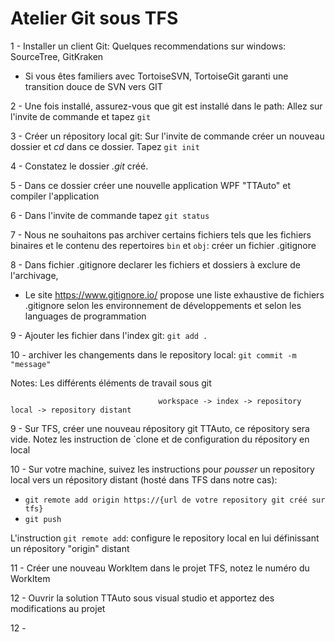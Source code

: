 # Atelier Git sous TFS

1 - Installer un client Git: Quelques recommendations sur windows: SourceTree, GitKraken
  * Si vous êtes familiers avec TortoiseSVN, TortoiseGit garanti une transition douce de SVN vers GIT
  
2 - Une fois installé, assurez-vous que git est installé dans le path: Allez sur l'invite de commande et tapez `git`

3 - Créer un répository local git: Sur l'invite de commande créer un nouveau dossier et *cd* dans ce dossier. Tapez `git init`

4 - Constatez le dossier *.git* créé. 

5 - Dans ce dossier créer une nouvelle application WPF "TTAuto" et compiler l'application

6 - Dans l'invite de commande tapez `git status`

7 - Nous ne souhaitons pas archiver certains fichiers tels que les fichiers binaires et le contenu des repertoires `bin` et `obj`: créer un fichier .gitignore

8 - Dans fichier .gitignore declarer les fichiers et dossiers à exclure de l'archivage, 
  * Le site https://www.gitignore.io/ propose une liste exhaustive de fichiers .gitignore selon les environnement de développements et selon les languages de programmation

9 - Ajouter les fichier dans l'index git: `git add .`

10 - archiver les changements dans le repository local: `git commit -m "message"`


Notes: Les différents éléments de travail sous git


                                     workspace -> index -> repository local -> repository distant


9 - Sur TFS, créer une nouveau répository git TTAuto, ce répository sera vide. Notez les instruction de `clone et de configuration du répository en local

10 - Sur votre machine, suivez les instructions pour *pousser* un repository local vers un répository distant (hosté dans TFS dans notre cas):
  * `git remote add origin https://{url de votre repository git créé sur tfs}`
  * `git push` 
  
L'instruction `git remote add`: configure le repository local en lui définissant un répository "origin" distant

11 - Créer une nouveau WorkItem dans le projet TFS, notez le numéro du WorkItem

12 - Ouvrir la solution TTAuto sous visual studio et apportez des modifications au projet

12 -
